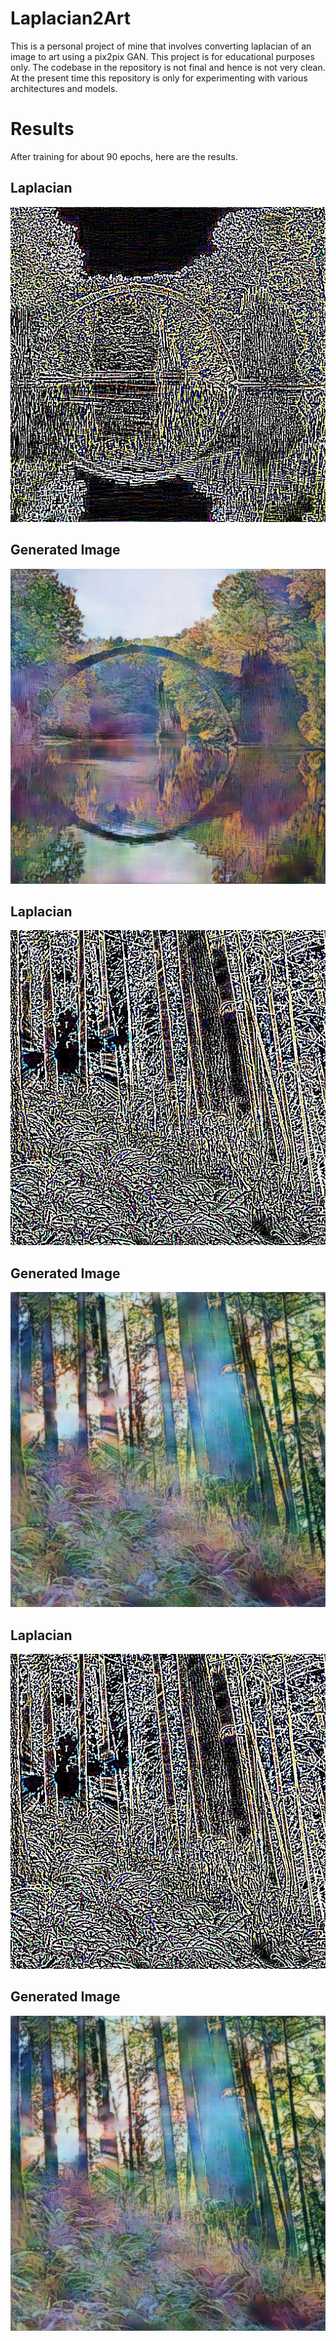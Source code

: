 # Laplacian2Art
This is a personal project of mine that involves converting laplacian of an image to art using a pix2pix GAN. This project is for educational purposes only.
The codebase in the repository is not final and hence is not very clean. At the present time this repository is only for experimenting with various architectures
and models.

# Results
After training for about 90 epochs, here are the results.
## Laplacian
![alt text](https://github.com/NonStopEagle137/Laplacian2Art/blob/main/images/A_lap.jpg)
## Generated Image
![alt text](https://github.com/NonStopEagle137/Laplacian2Art/blob/main/images/gen_A.jpg)
## Laplacian
![alt text](https://github.com/NonStopEagle137/Laplacian2Art/blob/main/images/B_lap.jpg)
## Generated Image
![alt text](https://github.com/NonStopEagle137/Laplacian2Art/blob/main/images/gen_B.jpg)
## Laplacian
![alt text](https://github.com/NonStopEagle137/Laplacian2Art/blob/main/images/B_lap.jpg)
## Generated Image
![alt text](https://github.com/NonStopEagle137/Laplacian2Art/blob/main/images/gen_B.jpg)
